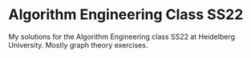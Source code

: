 # Algorithm Engineering Class SS22

My solutions for the Algorithm Engineering class SS22 at Heidelberg University. Mostly graph theory exercises.
